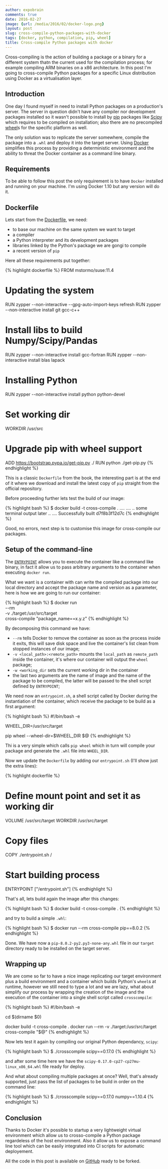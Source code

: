 ```yaml
---
author: expobrain
comments: true
date: 2016-02-27
image: {url: /media/2016/02/docker-logo.png}
layout: post
slug: cross-compile-python-packages-with-docker
tags: [docker, python, compilation, pip, wheel]
title: Cross-compile Python packages with docker
---
```


Cross-compiling is the action of building a package or a binary for a different system thatn the current used for the compilation process; for example compiling ARM binaries on a x86 architecture. In this post I'm going to cross-compile Python packages for a specific Linux distribution using Docker as a virtualisation layer.


## Introduction


One day I found myself in need to install Python packages on a production's server. The server in question didn't have any compiler nor development packages installed so it wasn't possible to install by [pip](https://pip.pypa.io/en/stable/) packages like [Scipy](http://www.scipy.org/) which requires to be compiled on installation; also there are no precompiled [wheel](https://wheel.readthedocs.org/en/latest/)s for the specific platform as well.

The only solution was to replicate the server somewhere, compile the package into a `.whl` and deploy it into the target server. Using [Docker](https://www.docker.com) simplifies this process by providing a deterministic environment and the ability to threat the Docker container as a command line binary.


## Requirements

To be able to follow this post the only requirement is to have `Docker` installed and running on your machine. I'm using Docker 1.10 but any version will do it.


## Dockerfile

Lets start from the [Dockerfile](https://docs.docker.com/engine/reference/builder/), we need:

- to base our machine on the same system we want to target
- a compiler
- a Python interpreter and its development packages
- libraries linked by the Python's package we are gongi to compile
- a recent version of `pip`

Here all these requirements put together:

{% highlight dockerfile %}
FROM mstormo/suse:11.4

# Updating the system
RUN zypper --non-interactive --gpg-auto-import-keys refresh
RUN zypper --non-interactive install git gcc-c++

# Install libs to build Numpy/Scipy/Pandas
RUN zypper --non-interactive install gcc-fortran
RUN zypper --non-interactive install blas lapack

# Installing Python
RUN zypper --non-interactive install python python-devel

# Set working dir
WORKDIR /usr/src

# Upgrade pip with wheel support
ADD https://bootstrap.pypa.io/get-pip.py ./
RUN python ./get-pip.py
{% endhighlight %}

This is a classic `Dockerfile` from the book, the interesting part is at the end of it where we download and install the latest copy of `pip` straight from the official repository.

Before proceeding further lets test the build of our image:

{% highlight bash %}
$ docker build -t cross-compile .
....
....
.. some terminal output later ..
....
Successfully built d7f8b3f12d7c
{% endhighlight %}

Good, no errors, next step is to customise this image for cross-compile our packages.


## Setup of the command-line

The [`ENTRYPOINT`](https://docs.docker.com/engine/reference/builder/#entrypoint) allows you to execute the container like a command like binary, in fact it allow us to pass arbitrary arguments to the container when executing `docker run`.

What we want is a container with can write the compiled package into our local directory and accept the package name and version as a parameter, here is how we are going to run our container:

{% highlight bash %}
$ docker run \
    --rm \
    -v ./target:/usr/src/target \
    cross-compile "package_name==x.y.z"
{% endhighlight %}

By decomposing this command we have:

- `--rm` tells Docker to remove the container as soon as the process inside it exits, this will save disk space and live the container's list clean from stopped instances of our image;
- `-v <local_path>:<remote_path>` mounts the `local_path` as `remote_path` inside the container, it's where our  container will output the `wheel` package;
- `-w <working_dir` sets the current working dir in the container
- the last two arguments are the name of image and the name of the package to be compiled, the latter will be passed to the shell script defined by `ENTRYPOINT`;

We need now an `entrypoint.sh`, a shell script called by Docker during the instantiation of the container, which receive the package to be build as a first argument:

{% highlight bash %}
#!/bin/bash -e

WHEEL_DIR=/usr/src/target

pip wheel --wheel-dir=$WHEEL_DIR $@
{% endhighlight %}

Thi is a very simple which calls `pip wheel` which in turn will compile your package and generate the `.whl` file into `WHEEL_DIR`.

Now we update the `Dockerfile` by adding our `entrypoint.sh` (I'll show just the extra lines):

{% highlight dockerfile %}
# Define mount point and set it as working dir
VOLUME /usr/src/target
WORKDIR /usr/src/target

# Copy files
COPY ./entrypoint.sh /

# Start building process
ENTRYPOINT ["/entrypoint.sh"]
{% endhighlight %}

That's all, lets build again the image after this changes:

{% highlight bash %}
$ docker build -t cross-compile .
{% endhighlight %}

and try to build a simple `.whl`:

{% highlight bash %}
$ docker run --rm cross-compile pip==8.0.2
{% endhighlight %}

Done. We have now a `pip-8.0.2-py2.py3-none-any.whl` file in our `target` directory ready to be installed on the target server.


## Wrapping up

We are come so far to have a nice image replicating our target environment plus a build environment and a container which builds Python's `wheel`s at runtime, however we still need to type a lot and we are lazy, what about simplify our process by wrapping the creation of the image and the execution of the container into a single shell script called `crosscompile`:

{% highlight bash %}
#!/bin/bash -e

cd $(dirname $0)

docker build -t cross-compile .
docker run --rm -v ./target:/usr/src/target cross-compile "$@"
{% endhighlight %}

Now lets test it again by compiling our original Python dependancy, `scipy`:

{% highlight bash %}
$ ./crosscompile scipy==0.17.0
{% endhighlight %}

and after some time here we have the `scipy-0.17.0-cp27-cp27mu-linux_x86_64.whl` file ready for deploy.

And what about compiling multiple packages at once? Well, that's already supported, just pass the list of packages to be build in order on the command line:

{% highlight bash %}
$ ./crosscompile scipy==0.17.0 numpy==1.10.4
{% endhighlight %}


## Conclusion

Thanks to Docker it's possible to startup a very lightweight virtual environment which allow us to crosso-compile a Python package regardeless of the host environment. Also it allow us to expose a command line tool which can be easily integrated into CI scripts for automatic deployement.

All the code in this post is available on [GitHub](https://github.com/expobrain/cross-compile-docker) ready to be forked.
